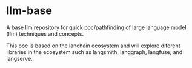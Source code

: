 # llm-base
A base llm repository for quick poc/pathfinding of large language model (llm) techniques and concepts.

This poc is based on the lanchain ecosystem and will explore diferent libraries in the ecosystem such as langsmith, langgraph, langfuse, and langserve.
